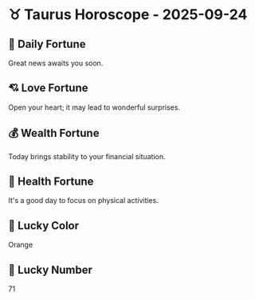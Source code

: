 # ♉ Taurus Horoscope - 2025-09-24

## 🎯 Daily Fortune

Great news awaits you soon.

## 💘 Love Fortune

Open your heart; it may lead to wonderful surprises.

## 💰 Wealth Fortune

Today brings stability to your financial situation.

## 🌱 Health Fortune

It's a good day to focus on physical activities.

## 🎨 Lucky Color

Orange

## 🔢 Lucky Number

71
